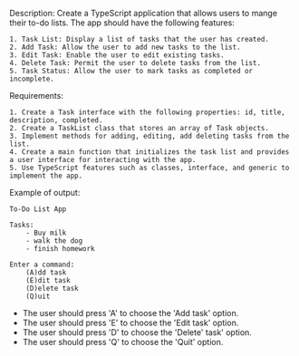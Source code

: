 Description: Create a TypeScript application that allows users to mange their to-do lists. The app should have the following features:
    
    1. Task List: Display a list of tasks that the user has created.
    2. Add Task: Allow the user to add new tasks to the list.
    3. Edit Task: Enable the user to edit existing tasks. 
    4. Delete Task: Permit the user to delete tasks from the list.
    5. Task Status: Allow the user to mark tasks as completed or incomplete.

Requirements:

    1. Create a Task interface with the following properties: id, title, description, completed.
    2. Create a TaskList class that stores an array of Task objects.
    3. Implement methods for adding, editing, add deleting tasks from the list.
    4. Create a main function that initializes the task list and provides a user interface for interacting with the app.
    5. Use TypeScript features such as classes, interface, and generic to implement the app.

Example of output:

    To-Do List App

    Tasks:
        - Buy milk
        - walk the dog
        - finish homework
    
    Enter a command:
        (A)dd task
        (E)dit task
        (D)elete task
        (Q)uit


- The user should press 'A' to choose the 'Add task' option.
- The user should press 'E' to choose the 'Edit task' option.
- The user should press 'D' to choose the 'Delete' task' option.
- The user should press 'Q' to choose the 'Quit' option.